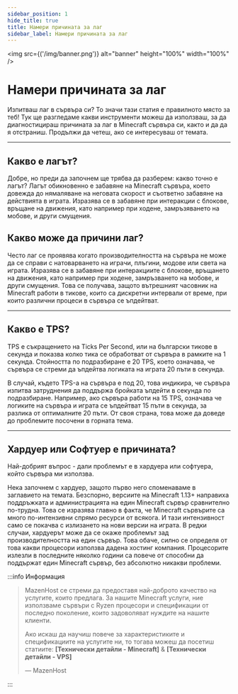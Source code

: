 ```yaml
---
sidebar_position: 1
hide_title: true
title: Намери причината за лаг
sidebar_label: Намери причината за лаг
---
```


<img src={('/img/banner.png')} alt="banner" height="100%" width="100%" />

<div class="text--center">
<h1>Намери причината за лаг</h1>
</div>

Изпитваш лаг в сървъра си? То значи тази статия е правилното място за теб! Тук ще разгледаме какви инструменти можеш
да използваш, за да диагностицираш причината за лаг в Minecraft сървъра си, както и да да я отстраниш. Продължи да
четеш, ако се интересуваш от темата.

---

## Какво е лагът?
Добре, но преди да започнем ще трябва да разберем: какво точно е лагът? Лагът обикновенно е забавяне на Minecraft 
сървъра, което довежда до нямаляване на неговата скорост и съответно забавяне на действията в играта. 
Изразява се в забавяне при интеракции с блокове, връщане на движения, като например при ходене, замръзяването 
на мобове, и други смущения.

## Какво може да причини лаг?
Често лаг се проявява когато производителността на сървъра не може да се справи с натоварването 
на играчи, плъгини, модове или света на играта. Изразява се в забавяне при интеракциите с блокове, връщането
на движения, като например при ходене, замръзването на мобове, и други смущения.
Това се получава, защото вътрешният часовник на Minecraft работи в тикове, които са дискретни интервали 
от време, при които различни процеси в сървъра се ъпдейтват.

---

## Какво е TPS?
TPS е съкращението на Ticks Per Second, или на български тикове в секунда и показва колко тика се обработват от сървъра 
в рамките на 1 секунда. Стойността по подразбиране е 20 TPS, което означава, че сървъра се стреми да ъпдейтва логиката 
на играта 20 пъти в секунда.

В случай, където TPS-а на сървъра е под 20, това индикира, че сървъра изпитва затруднения да поддържа бройката
ъпдейти в секунда по подразбиране. Например, ако сървъра работи на 15 TPS, означава че логиките на сървъра и играта
се ъпдейтват 15 пъти в секунда, за разлика от оптималните 20 пъти. От своя страна, това може да доведе до проблемите
посочени в горната тема.

---

## Хардуер или Софтуер е причината?
Най-добрият въпрос - дали проблемът е в хардуера или софтуера, който сървъра ми използва.

Нека започнем с хардуер, защото първо него споменаваме в заглавието на темата. Безспорно, версиите на Minecraft 1.13+
направиха поддръжката и администрацията на един Minecraft сървър сравнително по-трудна. Това се изразява главно в
факта, че Minecraft сървърите са много по-интензивни спрямо ресурси от всякога. И тази интензивност само се покачва с
излизането на нови версии на играта. В редки случаи, хардуерът може да се окаже проблемът зад производителността на
един сървър. Това обаче, силно се определя от това какви процесори използва дадена хостинг компания. Процесорите
излезли в последните няколко години са повече от способни да поддържат един Minecraft сървър, без абсолютно
никакви проблеми.

:::info Информация

> MazenHost се стреми да предоставя най-доброто качество на услугите, които предлага. За нашите Minecraft услуги, ние
> използваме сървъри с Ryzen процесори и спецификации от последно поколение, които задоволяват нуждите на нашите клиенти.
>
> Ако искаш да научиш повече за характеристиките и спецификациите на услугите ни, то тогава можеш да посетиш статиите:
> **[Технически детайли - Minecraft]** & **[Технически детайли - VPS]**
> 
> — MazenHost

:::